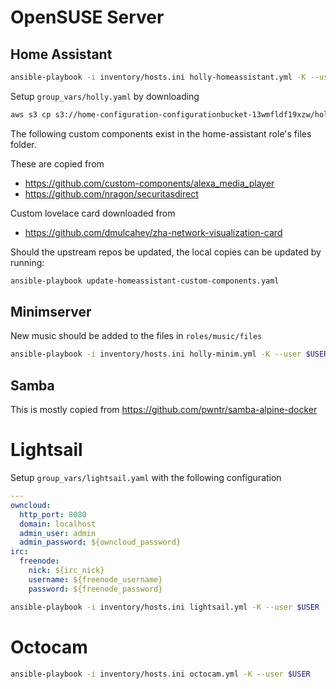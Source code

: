 # OpenSUSE Server

## Home Assistant 

```sh
ansible-playbook -i inventory/hosts.ini holly-homeassistant.yml -K --user $USER
```

Setup `group_vars/holly.yaml` by downloading

```sh
aws s3 cp s3://home-configuration-configurationbucket-13wmfldf19xzw/holly.yaml group_vars/holly.yaml
```

The following custom components exist in the home-assistant role's files folder. 

These are copied from
* https://github.com/custom-components/alexa_media_player
* https://github.com/nragon/securitasdirect

Custom lovelace card downloaded from
* https://github.com/dmulcahey/zha-network-visualization-card

Should the upstream repos be updated, the local copies can be updated by running:

```sh
ansible-playbook update-homeassistant-custom-components.yaml
```

## Minimserver

New music should be added to the files in `roles/music/files`

```sh
ansible-playbook -i inventory/hosts.ini holly-minim.yml -K --user $USER
```

## Samba

This is mostly copied from https://github.com/pwntr/samba-alpine-docker

# Lightsail

Setup `group_vars/lightsail.yaml` with the following configuration

```yaml
---
owncloud:
  http_port: 8080
  domain: localhost
  admin_user: admin
  admin_password: ${owncloud_password}
irc:
  freenode:
    nick: ${irc_nick}
    username: ${freenode_username}
    password: ${freenode_password}
```

```sh
ansible-playbook -i inventory/hosts.ini lightsail.yml -K --user $USER
```

# Octocam

```sh
ansible-playbook -i inventory/hosts.ini octocam.yml -K --user $USER
```